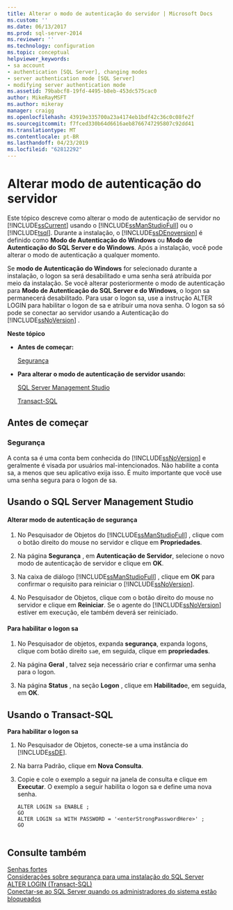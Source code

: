 ```yaml
---
title: Alterar o modo de autenticação do servidor | Microsoft Docs
ms.custom: ''
ms.date: 06/13/2017
ms.prod: sql-server-2014
ms.reviewer: ''
ms.technology: configuration
ms.topic: conceptual
helpviewer_keywords:
- sa account
- authentication [SQL Server], changing modes
- server authentication mode [SQL Server]
- modifying server authentication mode
ms.assetid: 79babcf8-19fd-4495-b8eb-453dc575cac0
author: MikeRayMSFT
ms.author: mikeray
manager: craigg
ms.openlocfilehash: 43919e335700a23a4174eb1bdf42c36c0c08fe2f
ms.sourcegitcommit: f7fced330b64d6616aeb8766747295807c92dd41
ms.translationtype: MT
ms.contentlocale: pt-BR
ms.lasthandoff: 04/23/2019
ms.locfileid: "62812292"
---
```

# <a name="change-server-authentication-mode"></a>Alterar modo de autenticação do servidor
  Este tópico descreve como alterar o modo de autenticação de servidor no [!INCLUDE[ssCurrent](../../includes/sscurrent-md.md)] usando o [!INCLUDE[ssManStudioFull](../../includes/ssmanstudiofull-md.md)] ou o [!INCLUDE[tsql](../../includes/tsql-md.md)]. Durante a instalação, o [!INCLUDE[ssDEnoversion](../../includes/ssdenoversion-md.md)] é definido como **Modo de Autenticação do Windows** ou **Modo de Autenticação do SQL Server e do Windows**. Após a instalação, você pode alterar o modo de autenticação a qualquer momento.  
  
 Se **modo de Autenticação do Windows** for selecionado durante a instalação, o logon sa será desabilitado e uma senha será atribuída por meio da instalação. Se você alterar posteriormente o modo de autenticação para **Modo de Autenticação do SQL Server e do Windows**, o logon sa permanecerá desabilitado. Para usar o logon sa, use a instrução ALTER LOGIN para habilitar o logon de sa e atribuir uma nova senha. O logon sa só pode se conectar ao servidor usando a Autenticação do [!INCLUDE[ssNoVersion](../../includes/ssnoversion-md.md)] .  
  
 **Neste tópico**  
  
-   **Antes de começar:**  
  
     [Segurança](#Security)  
  
-   **Para alterar o modo de autenticação de servidor usando:**  
  
     [SQL Server Management Studio](#SSMSProcedure)  
  
     [Transact-SQL](#TsqlProcedure)  
  
##  <a name="BeforeYouBegin"></a> Antes de começar  
  
###  <a name="Security"></a> Segurança  
 A conta sa é uma conta bem conhecida do [!INCLUDE[ssNoVersion](../../includes/ssnoversion-md.md)] e geralmente é visada por usuários mal-intencionados. Não habilite a conta sa, a menos que seu aplicativo exija isso. É muito importante que você use uma senha segura para o logon de sa.  
  
##  <a name="SSMSProcedure"></a> Usando o SQL Server Management Studio  
  
#### <a name="to-change-security-authentication-mode"></a>Alterar modo de autenticação de segurança  
  
1.  No Pesquisador de Objetos do [!INCLUDE[ssManStudioFull](../../includes/ssmanstudiofull-md.md)] , clique com o botão direito do mouse no servidor e clique em **Propriedades**.  
  
2.  Na página **Segurança** , em **Autenticação de Servidor**, selecione o novo modo de autenticação de servidor e clique em **OK**.  
  
3.  Na caixa de diálogo [!INCLUDE[ssManStudioFull](../../includes/ssmanstudiofull-md.md)] , clique em **OK** para confirmar o requisito para reiniciar o [!INCLUDE[ssNoVersion](../../includes/ssnoversion-md.md)].  
  
4.  No Pesquisador de Objetos, clique com o botão direito do mouse no servidor e clique em **Reiniciar**. Se o agente do [!INCLUDE[ssNoVersion](../../includes/ssnoversion-md.md)] estiver em execução, ele também deverá ser reiniciado.  
  
#### <a name="to-enable-the-sa-login"></a>Para habilitar o logon sa  
  
1.  No Pesquisador de objetos, expanda **segurança**, expanda logons, clique com botão direito `sa`e, em seguida, clique em **propriedades**.  
  
2.  Na página **Geral** , talvez seja necessário criar e confirmar uma senha para o logon.  
  
3.  Na página **Status** , na seção **Logon** , clique em **Habilitado**e, em seguida, em **OK**.  
  
##  <a name="TsqlProcedure"></a> Usando o Transact-SQL  
 **Para habilitar o logon sa**  
  
1.  No Pesquisador de Objetos, conecte-se a uma instância do [!INCLUDE[ssDE](../../includes/ssde-md.md)].  
  
2.  Na barra Padrão, clique em **Nova Consulta**.  
  
3.  Copie e cole o exemplo a seguir na janela de consulta e clique em **Executar**. O exemplo a seguir habilita o logon sa e define uma nova senha.  
  
    ```  
    ALTER LOGIN sa ENABLE ;  
    GO  
    ALTER LOGIN sa WITH PASSWORD = '<enterStrongPasswordHere>' ;  
    GO  
  
    ```  
  
## <a name="see-also"></a>Consulte também  
 [Senhas fortes](../../relational-databases/security/strong-passwords.md)   
 [Considerações sobre segurança para uma instalação do SQL Server](../../sql-server/install/security-considerations-for-a-sql-server-installation.md)   
 [ALTER LOGIN &#40;Transact-SQL&#41;](/sql/t-sql/statements/alter-login-transact-sql)   
 [Conectar-se ao SQL Server quando os administradores do sistema estão bloqueados](connect-to-sql-server-when-system-administrators-are-locked-out.md)  
  
  
